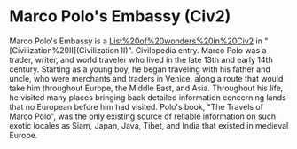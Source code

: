 # Marco Polo's Embassy (Civ2)

 Marco Polo's Embassy is a [List%20of%20wonders%20in%20Civ2](wonder) in "[Civilization%20II](Civilization II)".
Civilopedia entry.
Marco Polo was a trader, writer, and world traveler who lived in the late 13th and early 14th century. Starting as a young boy, he began traveling with his father and uncle, who were merchants and traders in Venice, along a route that would take him throughout Europe, the Middle East, and Asia. Throughout his life, he visited many places bringing back detailed information concerning lands that no European before him had visited. Polo's book, "The Travels of Marco Polo", was the only existing source of reliable information on such exotic locales as Siam, Japan, Java, Tibet, and India that existed in medieval Europe.
